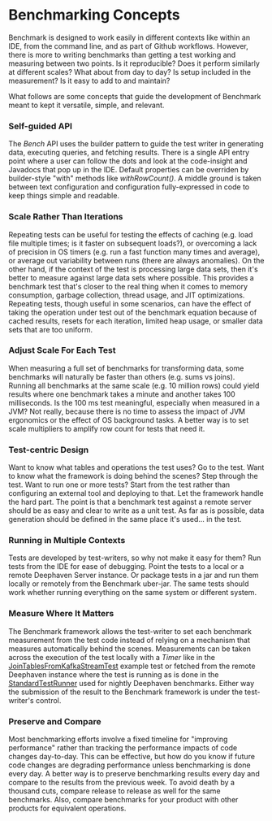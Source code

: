 # Benchmarking Concepts

Benchmark is designed to work easily in different contexts like within an IDE, from the command line, and as part of Github workflows. However, there is more to writing benchmarks than getting a test working and measuring between two points. Is it reproducible? Does it perform similarly at different scales? What about from day to day? Is setup included in the measurement? Is it easy to add to and maintain?

What follows are some concepts that guide the development of Benchmark meant to kept it versatile, simple, and relevant.

### Self-guided API
The *Bench* API uses the builder pattern to guide the test writer in generating data, executing queries, and fetching results. There is a single API entry point where a user can follow the dots and look at the code-insight and Javadocs that pop up in the IDE. Default properties can be overriden by builder-style "with" methods like *withRowCount()*. A middle ground is taken between text configuration and configuration fully-expressed in code to keep things simple and readable.

### Scale Rather Than Iterations
Repeating tests can be useful for testing the effects of caching (e.g. load file multiple times; is it faster on subsequent loads?), or overcoming a lack of precision in OS timers (e.g. run a fast function many times and average), or average out variability between runs (there are always anomalies). On the other hand, if the context of the test is processing large data sets, then it's better to measure against large data sets where possible. This provides a benchmark test that's closer to the real thing when it comes to memory consumption, garbage collection, thread usage, and JIT optimizations. Repeating tests, though useful in some scenarios, can have the effect of taking the operation under test out of the benchmark equation because of cached results, resets for each iteration, limited heap usage, or smaller data sets that are too uniform.

### Adjust Scale For Each Test
When measuring a full set of benchmarks for transforming data, some benchmarks will naturally be faster than others (e.g. sums vs joins). Running all benchmarks at the same scale (e.g. 10 million rows) could yield results where one benchmark takes a minute and another takes 100 milliseconds. Is the 100 ms test meaningful, especially when measured in a JVM? Not really, because there is no time to assess the impact of JVM ergonomics or the effect of OS background tasks. A better way is to set scale multipliers to amplify row count for tests that need it.

### Test-centric Design
Want to know what tables and operations the test uses? Go to the test. Want to know what the framework is doing behind the scenes? Step through the test. Want to run one or more tests? Start from the test rather than configuring an external tool and deploying to that. Let the framework handle the hard part. The point is that a benchmark test against a remote server should be as easy and clear to write as a unit test. As far as is possible, data generation should be defined in the same place it's used... in the test.

### Running in Multiple Contexts
Tests are developed by test-writers, so why not make it easy for them?  Run tests from the IDE for ease of debugging. Point the tests to a local or a remote Deephaven Server instance. Or package tests in a jar and run them locally or remotely from the Benchmark uber-jar. The same tests should work whether running everything on the same system or different system.

### Measure Where It Matters
The Benchmark framework allows the test-writer to set each benchmark measurement from the test code instead of relying on a mechanism that measures automatically behind the scenes. Measurements can be taken across the execution of the test locally with a *Timer* like in the [JoinTablesFromKafkaStreamTest](../src/it/java/io/deephaven/benchmark/tests/internal/examples/stream/JoinTablesFromKafkaStreamTest.java) example test or fetched from the remote Deephaven instance where the test is running as is done in the [StandardTestRunner](../src/it/java/io/deephaven/benchmark/tests/standard/StandardTestRunner.java) used for nightly Deephaven benchmarks. Either way the submission of the result to the Benchmark framework is under the test-writer's control.

### Preserve and Compare
Most benchmarking efforts involve a fixed timeline for "improving performance" rather than tracking the performance impacts of code changes day-to-day. This can be effective, but how do you know if future code changes are degrading performance unless benchmarking is done every day. A better way is to preserve benchmarking results every day and compare to the results from the previous week. To avoid death by a thousand cuts, compare release to release as well for the same benchmarks. Also, compare benchmarks for your product with other products for equivalent operations.

